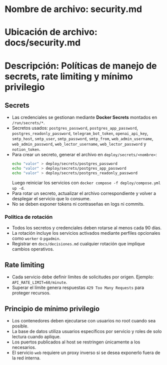 # Nombre de archivo: security.md
# Ubicación de archivo: docs/security.md
# Descripción: Políticas de manejo de secrets, rate limiting y mínimo privilegio

## Secrets

- Las credenciales se gestionan mediante **Docker Secrets** montados en `/run/secrets/*`.
- Secretos usados: `postgres_password`, `postgres_app_password`, `postgres_readonly_password`, `telegram_bot_token`, `openai_api_key`, `smtp_host`, `smtp_user`, `smtp_password`, `smtp_from`, `web_admin_username`, `web_admin_password`, `web_lector_username`, `web_lector_password` y `notion_token`.
- Para crear un secreto, generar el archivo en `deploy/secrets/<nombre>`:
  ```bash
  echo "valor" > deploy/secrets/postgres_password
  echo "valor" > deploy/secrets/postgres_app_password
  echo "valor" > deploy/secrets/postgres_readonly_password
  ```
  Luego reiniciar los servicios con `docker compose -f deploy/compose.yml up -d`.
- Para rotar un secreto, actualizar el archivo correspondiente y volver a desplegar el servicio que lo consume.
- No se deben exponer tokens ni contraseñas en logs ni commits.

### Política de rotación

- Todos los secretos y credenciales deben rotarse al menos cada 90 días.
- La rotación incluye los servicios activados mediante perfiles opcionales como `worker` o `pgadmin`.
- Registrar en `docs/decisiones.md` cualquier rotación que implique cambios operativos.

## Rate limiting

- Cada servicio debe definir límites de solicitudes por origen. Ejemplo: `API_RATE_LIMIT=60/minute`.
- Superar el límite genera respuestas `429 Too Many Requests` para proteger recursos.

## Principio de mínimo privilegio

- Los contenedores deben ejecutarse con usuarios no root cuando sea posible.
- La base de datos utiliza usuarios específicos por servicio y roles de solo lectura cuando aplique.
- Los puertos publicados al host se restringen únicamente a los necesarios.
- El servicio `web` requiere un proxy inverso si se desea exponerlo fuera de la red interna.
